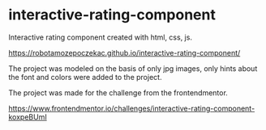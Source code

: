 # interactive-rating-component

Interactive rating component created with html, css, js.

https://robotamozepoczekac.github.io/interactive-rating-component/

The project was modeled on the basis of only jpg images, only hints about the font and colors were added to the project.

The project was made for the challenge from the frontendmentor.

https://www.frontendmentor.io/challenges/interactive-rating-component-koxpeBUmI
